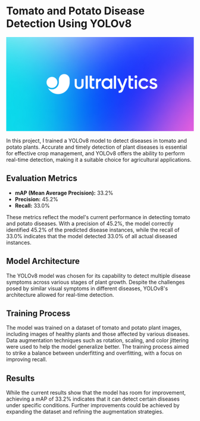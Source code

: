 # Tomato and Potato Disease Detection Using YOLOv8

![Tomato and Potato Disease Detection](https://github.com/Nishant2018/YOLO-v8---Tomato-Potato--Disease---Detection/blob/main/2.png)

In this project, I trained a YOLOv8 model to detect diseases in tomato and potato plants. Accurate and timely detection of plant diseases is essential for effective crop management, and YOLOv8 offers the ability to perform real-time detection, making it a suitable choice for agricultural applications.

## Evaluation Metrics
- **mAP (Mean Average Precision):** 33.2%
- **Precision:** 45.2%
- **Recall:** 33.0%   

These metrics reflect the model's current performance in detecting tomato and potato diseases. With a precision of 45.2%, the model correctly identified 45.2% of the predicted disease instances, while the recall of 33.0% indicates that the model detected 33.0% of all actual diseased instances.

## Model Architecture
The YOLOv8 model was chosen for its capability to detect multiple disease symptoms across various stages of plant growth. Despite the challenges posed by similar visual symptoms in different diseases, YOLOv8's architecture allowed for real-time detection.

## Training Process
The model was trained on a dataset of tomato and potato plant images, including images of healthy plants and those affected by various diseases. Data augmentation techniques such as rotation, scaling, and color jittering were used to help the model generalize better. The training process aimed to strike a balance between underfitting and overfitting, with a focus on improving recall.

## Results
While the current results show that the model has room for improvement, achieving a mAP of 33.2% indicates that it can detect certain diseases under specific conditions. Further improvements could be achieved by expanding the dataset and refining the augmentation strategies.



